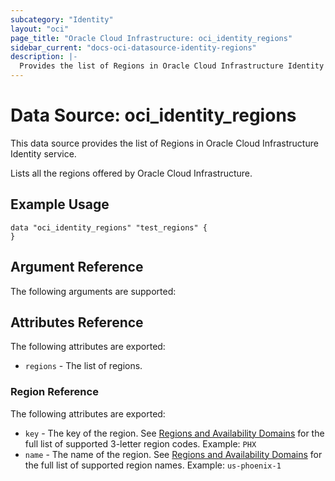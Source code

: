 ```yaml
---
subcategory: "Identity"
layout: "oci"
page_title: "Oracle Cloud Infrastructure: oci_identity_regions"
sidebar_current: "docs-oci-datasource-identity-regions"
description: |-
  Provides the list of Regions in Oracle Cloud Infrastructure Identity service
---
```


# Data Source: oci_identity_regions
This data source provides the list of Regions in Oracle Cloud Infrastructure Identity service.

Lists all the regions offered by Oracle Cloud Infrastructure.

## Example Usage

```hcl
data "oci_identity_regions" "test_regions" {
}
```

## Argument Reference

The following arguments are supported:



## Attributes Reference

The following attributes are exported:

* `regions` - The list of regions.

### Region Reference

The following attributes are exported:

* `key` - The key of the region. See [Regions and Availability Domains](https://docs.cloud.oracle.com/iaas/Content/General/Concepts/regions.htm) for the full list of supported 3-letter region codes.  Example: `PHX` 
* `name` - The name of the region. See [Regions and Availability Domains](https://docs.cloud.oracle.com/iaas/Content/General/Concepts/regions.htm) for the full list of supported region names.  Example: `us-phoenix-1` 

